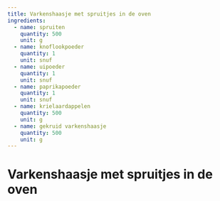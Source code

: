 ```yaml
---
title: Varkenshaasje met spruitjes in de oven
ingredients:
  - name: spruiten
    quantity: 500
    unit: g
  - name: knoflookpoeder
    quantity: 1
    unit: snuf
  - name: uipoeder
    quantity: 1
    unit: snuf
  - name: paprikapoeder
    quantity: 1
    unit: snuf
  - name: krielaardappelen
    quantity: 500
    unit: g
  - name: gekruid varkenshaasje
    quantity: 500
    unit: g
---
```


# Varkenshaasje met spruitjes in de oven
